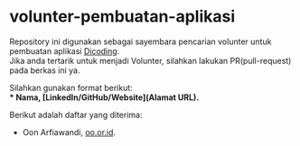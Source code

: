 # volunter-pembuatan-aplikasi
Repository ini digunakan sebagai sayembara pencarian volunter untuk pembuatan aplikasi [Dicoding](www.dicoding.com).<br>
Jika anda tertarik untuk menjadi Volunter, silahkan lakukan PR(pull-request) pada berkas ini ya.<br>

Silahkan gunakan format berikut:<br>
**\* Nama, [LinkedIn/GitHub/Website](Alamat URL).**

Berikut adalah daftar yang diterima:
* Oon Arfiawandi, [oo.or.id](https://oo.or.id).
